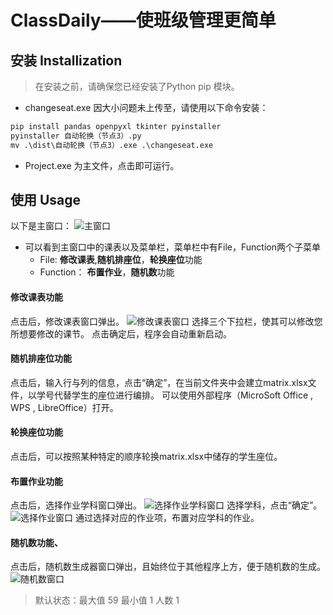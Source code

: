 # ClassDaily——使班级管理更简单
## 安装 Installization
> 在安装之前，请确保您已经安装了Python pip 模块。
- changeseat.exe 因大小问题未上传至，请使用以下命令安装：
```cmd
pip install pandas openpyxl tkinter pyinstaller
pyinstaller 自动轮换（节点3）.py
mv .\dist\自动轮换（节点3）.exe .\changeseat.exe
```
- Project.exe 为主文件，点击即可运行。
## 使用 Usage
以下是主窗口：
![主窗口](https://github.com/PassQuestion/ClassDaily/img/Main.png)
- 可以看到主窗口中的课表以及菜单栏，菜单栏中有File，Function两个子菜单
    - File: **修改课表**,**随机排座位**，**轮换座位**功能
    - Function： **布置作业**，**随机数**功能
#### 修改课表功能
点击后，修改课表窗口弹出。
![修改课表窗口](https://github.com/PassQuestion/ClassDaily/img/Setting.png)
选择三个下拉栏，使其可以修改您所想要修改的课节。
点击确定后，程序会自动重新启动。
#### 随机排座位功能
点击后，输入行与列的信息，点击“确定”，在当前文件夹中会建立matrix.xlsx文件，以学号代替学生的座位进行编排。
可以使用外部程序（MicroSoft Office , WPS , LibreOffice）打开。
#### 轮换座位功能
点击后，可以按照某种特定的顺序轮换matrix.xlsx中储存的学生座位。
#### 布置作业功能
点击后，选择作业学科窗口弹出。
![选择作业学科窗口](https://github.com/PassQuestion/ClassDaliy/img/Choosehomework.png)
选择学科，点击“确定”。
![选择作业窗口](https://github.com/PassQuestion/ClassDaily/img/Homework.png)
通过选择对应的作业项，布置对应学科的作业。
#### 随机数功能、
点击后，随机数生成器窗口弹出，且始终位于其他程序上方，便于随机数的生成。
![随机数窗口](https://github.com/PassQuestion/ClassDaily/img/Random.png)
> 默认状态：最大值 59 最小值 1 人数 1 
